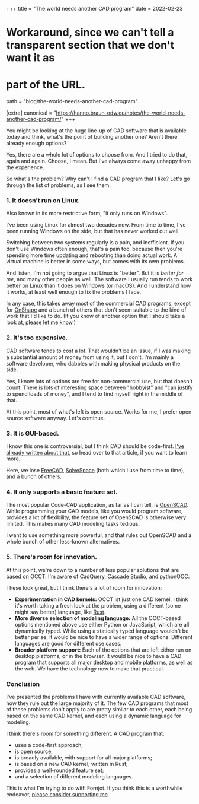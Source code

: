 +++
title = "The world needs another CAD program"
date  = 2022-02-23

# Workaround, since we can't tell a transparent section that we don't want it as
# part of the URL.
path = "blog/the-world-needs-another-cad-program"

[extra]
canonical = "https://hanno.braun-odw.eu/notes/the-world-needs-another-cad-program/"
+++

You might be looking at the huge line-up of CAD software that is available today and think, what's the point of building another one? Aren't there already enough options?

Yes, there are a whole lot of options to choose from. And I tried to do that, again and again. Choose, I mean. But I've always come away unhappy from the experience.

So what's the problem? Why can't I find a CAD program that I like? Let's go through the list of problems, as I see them.


### 1. It doesn't run on Linux.

Also known in its more restrictive form, "it only runs on Windows".

I've been using Linux for almost two decades now. From time to time, I've been running Windows on the side, but that has never worked out well.

Switching between two systems regularly is a pain, and inefficient. If you don't use Windows often enough, that's a pain too, because then you're spending more time updating and rebooting than doing actual work. A virtual machine is better in some ways, but comes with its own problems.

And listen, I'm not going to argue that Linux is "better". But it is *better for me*, and many other people as well. The software I usually run tends to work better on Linux than it does on Windows (or macOS). And I understand how it works, at least well enough to fix the problems I face.

In any case, this takes away most of the commercial CAD programs, except for [OnShape](https://www.onshape.com/) and a bunch of others that don't seem suitable to the kind of work that I'd like to do. (If you know of another option that I should take a look at, [please let me know](mailto:hanno@braun-odw.eu).)


### 2. It's too expensive.

CAD software tends to cost a lot. That wouldn't be an issue, if I was making a substantial amount of money from using it, but I don't. I'm mainly a software developer, who dabbles with making physical products on the side.

Yes, I know lots of options are free for non-commercial use, but that doesn't count. There is lots of interesting space between "hobbyist" and "can justify to spend loads of money", and I tend to find myself right in the middle of that.

At this point, most of what's left is open source. Works for me, I prefer open source software anyway. Let's continue.


### 3. It is GUI-based.

I know this one is controversial, but I think CAD should be code-first. [I've already written about that](/blog/code-cad-advantages), so head over to that article, if you want to learn more.

Here, we lose [FreeCAD](https://www.freecadweb.org/), [SolveSpace](https://solvespace.com/) (both which I use from time to time), and a bunch of others.


### 4. It only supports a basic feature set.

The most popular Code-CAD application, as far as I can tell, is [OpenSCAD](https://openscad.org/). While programming your CAD models, like you would program software, provides a lot of flexibility, the feature set of OpenSCAD is otherwise very limited. This makes many CAD modeling tasks tedious.

I want to use something more powerful, and that rules out OpenSCAD and a whole bunch of other less-known alternatives.


### 5. There's room for innovation.

At this point, we're down to a number of less popular solutions that are based on [OCCT](https://www.opencascade.com/open-cascade-technology/). I'm aware of [CadQuery](https://cadquery.readthedocs.io/en/latest/intro.html), [Cascade Studio](https://zalo.github.io/CascadeStudio/), and [pythonOCC](https://github.com/tpaviot/pythonocc).

These look great, but I think there's a lot of room for innovation:

- **Experimentation in CAD kernels:** OCCT ist just one CAD kernel. I think it's worth taking a fresh look at the problem, using a different (some might say better) language, like [Rust](https://www.rust-lang.org/).
- **More diverse selection of modeling language:** All the OCCT-based options mentioned above use either Python or JavaScript, which are all dynamically typed. While using a statically typed language wouldn't be better per se, it would be nice to have a wider range of options. Different languages are good for different use cases.
- **Broader platform support:** Each of the options that are left either run on desktop platforms, or in the browser. It would be nice to have a CAD program that supports all major desktop and mobile platforms, as well as the web. We have the technology now to make that practical.


### Conclusion

I've presented the problems I have with currently available CAD software, how they rule out the large majority of it. The few CAD programs that most of these problems don't apply to are pretty similar to each other, each being based on the same CAD kernel, and each using a dynamic language for modeling.

I think there's room for something different. A CAD program that:

- uses a code-first approach;
- is open source;
- is broadly available, with support for all major platforms;
- is based on a new CAD kernel, written in Rust;
- provides a well-rounded feature set;
- and a selection of different modeling languages.

This is what I'm trying to do with Fornjot. If you think this is a worthwhile endeavor, [please consider supporting me](https://www.fornjot.app/sponsor/).
